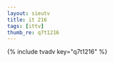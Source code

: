 ```yaml
--- 
layout: sieutv
title: it 216
tags: [ittv]
thumb_re: q7t1216
---
```

{% include tvadv key="q7t1216" %} 
